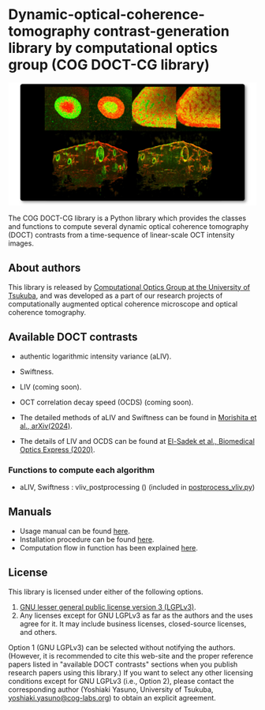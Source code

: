 # Dynamic-optical-coherence-tomography contrast-generation library by computational optics group (COG DOCT-CG library) 
![topPicture](Manual/figures/topPicture.jpg)

The COG DOCT-CG library is a Python library which provides the classes and functions to compute several dynamic optical coherence tomography (DOCT) contrasts from a time-sequence of linear-scale OCT intensity images.

About authors
--------------
This library is released by [Computational Optics Group at the University of Tsukuba](https://cog-news.blogspot.com/), and was developed as a part of our research projects of computationally augmented optical coherence microscope and optical coherence tomography.

Available DOCT contrasts
---------------------------
- authentic logarithmic intensity variance (aLIV).
- Swiftness.
- LIV (coming soon).
- OCT correlation decay speed (OCDS) (coming soon).

- The detailed methods of aLIV and Swiftness can be found in [Morishita et al., arXiv(2024)](https://doi.org/10.48550/arXiv.2412.09351).
- The details of LIV and OCDS can be found at [El-Sadek et al., Biomedical Optics Express (2020)](https://doi.org/10.1364/BOE.404336).

### Functions to compute each algorithm
- aLIV, Swiftness : vliv_postprocessing () (included in [postprocess_vliv.py](Program/VLIV/postprocess_vliv.py))

Manuals
------------------------
- Usage manual can be found [here](Manual/Usage.md).
- Installation procedure can be found [here](Manual/Installation.md).
- Computation flow in function has been explained [here](Manual/Structure.md).

License
-----------------------
This library is licensed under either of the following options.
1. [GNU lesser general public license version 3 (LGPLv3)](LICENSE_GnuLGPLv3.md).
2. Any licenses except for GNU LGPLv3 as far as the authors and the uses agree for it. It may include business licenses, closed-source licenses, and others. 
 
Option 1 (GNU LGPLv3) can be selected without notifying the authors. (However, it is recommended to cite this web-site and the proper reference papers listed in "available DOCT contrasts" sections when you publish research papers using this library.)
If you want to select any other licensing conditions except for GNU LGPLv3 (i.e., Option 2), please contact the corresponding author (Yoshiaki Yasuno, University of Tsukuba, <yoshiaki.yasuno@cog-labs.org>) to obtain an explicit agreement.
